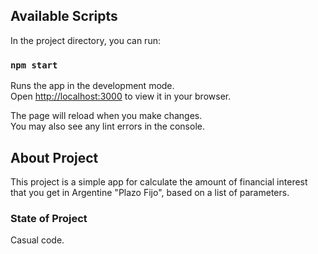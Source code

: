 ## Available Scripts

In the project directory, you can run:

### `npm start`

Runs the app in the development mode.\
Open [http://localhost:3000](http://localhost:3000) to view it in your browser.

The page will reload when you make changes.\
You may also see any lint errors in the console.

## About Project
This project is a simple app for calculate
the amount of financial interest that you get
in Argentine "Plazo Fijo", based on a list of 
parameters.

### State of Project
Casual code.

